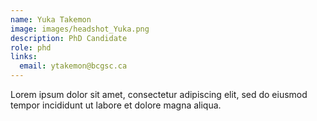 ```yaml
---
name: Yuka Takemon
image: images/headshot_Yuka.png
description: PhD Candidate
role: phd
links:
  email: ytakemon@bcgsc.ca
---
```


Lorem ipsum dolor sit amet, consectetur adipiscing elit, sed do eiusmod tempor incididunt ut labore et dolore magna aliqua.

